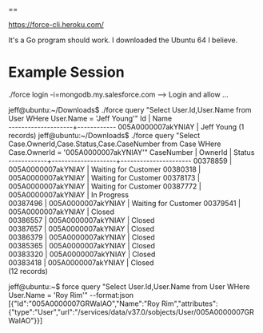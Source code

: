 ==

https://force-cli.heroku.com/

  It's a Go program should work.
  I downloaded the Ubuntu 64 I believe.



Example Session
========
  
   
 ./force login -i=mongodb.my.salesforce.com
  --> Login and allow ...


jeff@ubuntu:~/Downloads$ ./force query "Select User.Id,User.Name from User WHere User.Name = 'Jeff Young'"
 Id                 | Name       
--------------------+------------
 005A0000007akYNIAY | Jeff Young 
 (1 records)
jeff@ubuntu:~/Downloads$ ./force query "Select Case.OwnerId,Case.Status,Case.CaseNumber from Case WHere Case.OwnerId = '005A0000007akYNIAY'"
 CaseNumber | OwnerId            | Status               
------------+--------------------+----------------------
 00378859   | 005A0000007akYNIAY | Waiting for Customer 
 00380318   | 005A0000007akYNIAY | Waiting for Customer 
 00378173   | 005A0000007akYNIAY | Waiting for Customer 
 00387772   | 005A0000007akYNIAY | In Progress          
 00387496   | 005A0000007akYNIAY | Waiting for Customer 
 00379541   | 005A0000007akYNIAY | Closed               
 00386557   | 005A0000007akYNIAY | Closed               
 00387657   | 005A0000007akYNIAY | Closed               
 00386379   | 005A0000007akYNIAY | Closed               
 00385365   | 005A0000007akYNIAY | Closed               
 00383320   | 005A0000007akYNIAY | Closed               
 00383418   | 005A0000007akYNIAY | Closed               
 (12 records)

jeff@ubuntu:~$ force query "Select User.Id,User.Name from User WHere User.Name = 'Roy Rim'" --format:json
[{"Id":"005A0000007GRWaIAO","Name":"Roy Rim","attributes":{"type":"User","url":"/services/data/v37.0/sobjects/User/005A0000007GRWaIAO"}}]


